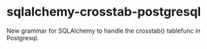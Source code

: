 sqlalchemy-crosstab-postgresql
==============================

New grammar for SQLAlchemy to handle the crosstab() tablefunc in Postgresql.